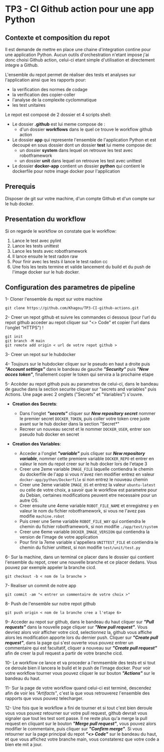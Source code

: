 # TP3 - CI Github action pour une app Python

## Contexte et composition du repot

Il est demande de mettre en place une chaine d'integration contine pour une application Python. Aucun outils d'orchestration n'etant impose j'ai donc choisi Github action, celui-ci etant simple d'utilisation et directement integre a Github.

L'ensemble du repot permet de réaliser des tests et analyses sur l'application ainsi que les rapports pour:

- la verification des normes de codage
- la verification des copier-coller
- l'analyse de la complexite cyclommatique
- les test unitaires

Le repot est composé de 2 dossier et 4 scripts shell:

- Le dossier **.github** est lui meme compose de :
  - d'un dossier **workflows** dans le quel ce trouve le workflow github action
- Le dossier **app** qui represente l'ensemble de l'application Python et est decoupé en sous dossier dont un dossier **test** lui meme compose de:
  - un dossier **system** dans lequel on retrouve les test avec robotframework
  - un dossier **unit** dans lequel on retrouve les test avec unittest
- Le dossier **docker-app** contient un dossier **python** qui contient le dockerfile pour notre image docker pour l'application

## Prerequis

Disposer de git sur votre machine, d'un compte Github et d'un compte sur le hub docker.

## Presentation du workflow

Si on regarde le workflow on constate que le workflow:

1. Lance le test avec pylint
2. Lance les tests unittest
3. Lance les tests avec robotframework
4. Il lance ensuite le test radon raw
5. Pour finir avec les tests il lance le test radon cc
6. Une fois les tests termine et valide lancement du build et du push de l'image docker sur le hub docker.

## Configuration des parametres de pipeline

1- Cloner l'ensemble du repot sur votre machine

```
git clone https://github.com/Khagou/TP3-CI-github-actions.git
```

2- Creer un repot github et suivre les commandes ci dessous (pour l'url du repot github acceder au repot cliquer sur "<> Code" et copier l'url dans l'onglet "HTTPS") !

```
git init
git branch -M main
git remote add origin < url de votre repot github >
```

3- Creer un repot sur le hubdocker

4- Toujours sur le hubdocker cliquer sur le pseudo en haut a droite puis **_"Account settings"_** dans le bandeau de gauche **_"Security"_** puis **_"New acces token"_**, finallement copier le token qui servira a la prochaine etape

5- Accèder au repot github puis au parametres de celui-ci, dans le bandeau de gauche dans la section securite cliquer sur "secrets and variables" puis Actions. Une page avec 2 onglets ("Secrets" et "Variables") s'ouvre.

- **Creation des Secrets**:

  - Dans l'onglet **_"secrets"_** cliquer sur **_New repository secret_** nommer le premier secret `DOCKER_TOKEN`, puis coller votre token cree juste avant sur le hub docker dans la section "Secret\*"
  - Recreer un nouveau secret et le nommer `DOCKER_USER`, entrer son pseudo hub docker en secret

- **Creation des Variables**:
  - Acceder a l'onglet **_"variable"_** puis cliquer sur **_New repository variable_**, nommer cette premiere variable `DOCKER_REPO` et entrer en valeur le nom du repot creer sur le hub docker lors de l'etape 3
  - Creer une 2eme variable `IMAGE_FILE` laquelle contiendra le chemin du dockerfile de l'app si vous n'avez rien modifier entrez en valeur `docker-app/python/Dockerfile` si non entrez le nouveau chemin
  - Creer une 3eme variable `IMAGE_OS` et entrez la valeur `ubuntu-latest` ou celle de votre choix, a savoir que le workflow est parametre pour du Debian, certaines modifications peuvent etre necessaire pour un autre OS.
  - Creer ensuite une 4eme variable `ROBOT_FILE_NAME` et enregistrez y en valeur le nom du fichier robotframework, si vous ne l'avez pas modifie `machine.robot`
  - Puis creer une 5eme variable `ROBOT_FILE_WAY` qui contiendra le chemin du fichier robotframework, si non modifie `./app/test/system`
  - Creer une 6eme variable `DOCKER_IMAGE_VERSION` qui contiendra la version de l'image de votre application
  - Pour finir la 7eme variable s'appellera `UNITTEST_FILE` et contiendra le chemin du fichier unittest, si non modifie `test/unit/test.py`

6- Sur la machine, dans un terminal ce placer dans le dossier qui contient l'ensemble du repot, creer une nouvelle branche et ce placer dedans. Vous pouvez par exemple appeler la branche cicd.

```
git checkout -b < nom de la branche >
```

7- Realiser un commit de notre app

```
git commit -am "< entrer un commentaire de votre choix >"
```

8- Push de l'ensemble sur notre repot github

```
git push origin < nom de la branche cree a l'etape 6>
```

9- Acceder au repot sur github, dans le bandeau du haut cliquer sur **_"Pull requests"_** dans la nouvelle page cliquer sur **_"New pull request"_**.
Vous devriez alors voir afficher votre cicd, selectionnez la, github vous affiche alors les modification apporte lors du dernier push.
Cliquer sur **_"Create pull request"_**, dans la page qui s'est ouverte vous pouvez entrer un commentaire qui est facultatif, cliquer a nouveau sur **_"Create pull request"_** afin de creer la pull request a partir de votre branche cicd.

10- Le workflow ce lance et va proceder a l'enmsemble des tests et si tout ce deroule bien il lancera le build et le push de l'image docker.
Pour voir votre workflow tourner vous pouvez cliquer le sur bouton **_"Actions"_** sur le bandeau du haut.

11- Sur la page de votre workflow quand celui-ci est terminé, descendez afin de voir les _"Artifacts"_, c'est la que vous retrouverez l'ensemble des rapports que vous pouvez telecharger.

12- Une fois que le workflow a fini de tourner et si tout c'est bien deroule vous vous pouvez retourner sur votre pull request, github devrait vous signaler que tout les test sont passe.
Il ne reste plus qu'a merge la pull request en cliquant sur le bouton **_"Merge pull request"_**, vous pouvez alors modifier le commentaire, puis cliquer sur **_"Confirm merge"_**.
Si vous retourner sur la page principal du repot **_"<> Code"_** sur le bandeau du haut, et que vous affichez votre branche main, vous constaterez que votre code a bien ete mit a jour.
